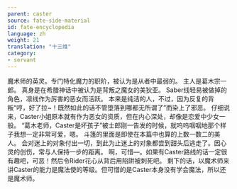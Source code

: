 ```yaml
---
parent: caster
source: fate-side-material
id: fate-encyclopedia
language: zh
weight: 21
translation: "十三维"
category:
- servant
---
```


魔术师的英灵。专门特化魔力的职阶，被认为是从者中最弱的。
主人是葛木宗一郎。
真身是在希腊神话中被认为是背叛之魔女的美狄亚。
Saber线轻易被做掉的角色，凛线作为厉害的恶女而活跃。
本来是纯洁的人，不过，因为反复的背叛“哼，好了拉~！既然如此的话不管堕落到哪都无所谓了”而染上了邪恶。
仔细说来，Caster小姐原本就有作为恶女的资质，但在内心深处，却像是恋爱中少女一般。
“葛木老师，Caster是坏孩子”被士郎刚一告发的时候，就呜呜咽咽地那个样子我想一定非常可爱，嗯。
斗篷的里面是即使在本篇中也算的上数一数二的美人。
会对迷上的对象付出一切，到此为止迷上的对象都尝到甜头后逃走了。因心灵的创伤，常与人保持一步的距离。
啊，可惜—。如果有Caster路线的话一定很有趣吧，可恶！然后令Rider花心从背后用陷阱被刺死吧。
剩下的话，以魔术师来讲Caster的能力是魔法使的等级。但可惜的是Caster本身没有学会魔法，所以还是魔术师。
